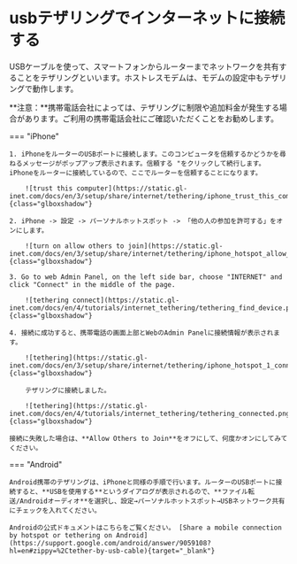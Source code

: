 # usbテザリングでインターネットに接続する

USBケーブルを使って、スマートフォンからルーターまでネットワークを共有することをテザリングといいます。ホストレスモデムは、モデムの設定中もテザリングで動作します。

**注意：**携帯電話会社によっては、テザリングに制限や追加料金が発生する場合があります。ご利用の携帯電話会社にご確認いただくことをお勧めします。

=== "iPhone"

    1. iPhoneをルーターのUSBポートに接続します。このコンピュータを信頼するかどうかを尋ねるメッセージがポップアップ表示されます。信頼する "をクリックして続行します。iPhoneをルーターに接続しているので、ここでルーターを信頼することになります。

        ![trust this computer](https://static.gl-inet.com/docs/en/3/setup/share/internet/tethering/iphone_trust_this_computer.png){class="glboxshadow"}

    2. iPhone -> 設定 -> パーソナルホットスポット -> 「他の人の参加を許可する」をオンにします。

        ![turn on allow others to join](https://static.gl-inet.com/docs/en/3/setup/share/internet/tethering/iphone_hotspot_allow_others_to_join.png){class="glboxshadow"}

    3. Go to web Admin Panel, on the left side bar, choose "INTERNET" and click "Connect" in the middle of the page.

        ![tethering connect](https://static.gl-inet.com/docs/en/4/tutorials/internet_tethering/tethering_find_device.png){class="glboxshadow"}

    4. 接続に成功すると、携帯電話の画面上部とWebのAdmin Panelに接続情報が表示されます。

        ![tethering](https://static.gl-inet.com/docs/en/3/setup/share/internet/tethering/iphone_hotspot_1_connection.png){class="glboxshadow"}

        テザリングに接続しました。

        ![tethering](https://static.gl-inet.com/docs/en/4/tutorials/internet_tethering/tethering_connected.png){class="glboxshadow"}

    接続に失敗した場合は、**Allow Others to Join**をオフにして、何度かオンにしてみてください。

=== "Android"

    Android携帯のテザリングは、iPhoneと同様の手順で行います。ルーターのUSBポートに接続すると、**USBを使用する**というダイアログが表示されるので、**ファイル転送/Androidオーディオ**を選択し、設定→パーソナルホットスポット→USBネットワーク共有にチェックを入れてください。

    Androidの公式ドキュメントはこちらをご覧ください。 [Share a mobile connection by hotspot or tethering on Android](https://support.google.com/android/answer/9059108?hl=en#zippy=%2Ctether-by-usb-cable){target="_blank"}